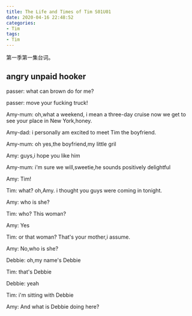```yaml
---
title: The Life and Times of Tim S01U01
date: 2020-04-16 22:48:52
categories:
- Tim
tags:
- Tim
---
```

第一季第一集台词。

<!-- more -->

## angry unpaid hooker

passer: what can brown do for me?

passer: move your fucking truck!

Amy-mum: oh,what a weekend, i mean a three-day cruise now we get to see your place in New York,honey.

Amy-dad: i personally am excited to meet Tim the boyfriend.

Amy-mum: oh yes,the boyfriend,my little gril

Amy: guys,i hope you like him

Amy-mum: i'm sure we will,sweetie,he sounds positively delightful

Amy: Tim!

Tim: what? oh,Amy. i thought you guys were coming in tonight.

Amy: who is she?

Tim: who? This woman?

Amy: Yes

Tim: or that woman? That's your mother,i assume.

Amy: No,who is she?

Debbie: oh,my name's Debbie

Tim: that's Debbie

Debbie: yeah

Tim: i'm sitting with Debbie

Amy: And what is Debbie doing here?









